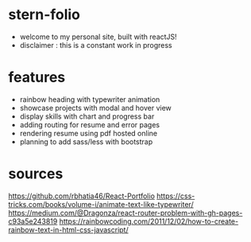 # stern-folio

- welcome to my personal site, built with reactJS!
- disclaimer : this is a constant work in progress

# features

- rainbow heading with typewriter animation
- showcase projects with modal and hover view
- display skills with chart and progress bar
- adding routing for resume and error pages
- rendering resume using pdf hosted online
- planning to add sass/less with bootstrap

# sources

https://github.com/rbhatia46/React-Portfolio
https://css-tricks.com/books/volume-i/animate-text-like-typewriter/
https://medium.com/@Dragonza/react-router-problem-with-gh-pages-c93a5e243819
https://rainbowcoding.com/2011/12/02/how-to-create-rainbow-text-in-html-css-javascript/
